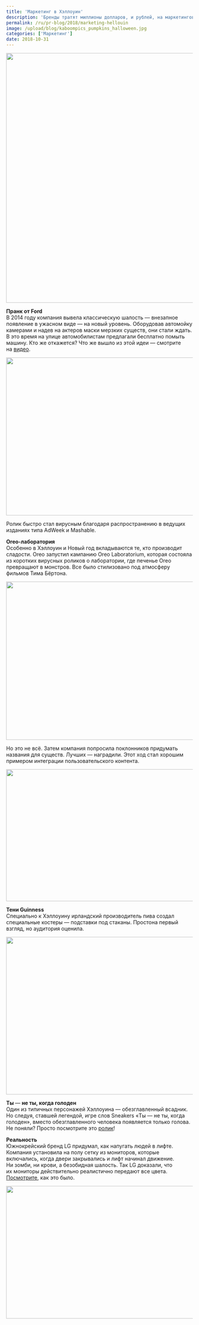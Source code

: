 ```yaml
---
title: 'Маркетинг в Хэллоуин'
description: 'Бренды тратят миллионы долларов, и рублей, на маркетинговые кампании, посвященные Хэллоуину. Как Новый год или Чемпионат мира, это особый сезон для маркетологов. Мы собрали несколько примеров прошлых лет, которые вполне могут дополнить отдельной главой учебник по маркетингу.'
permalink: /ru/pr-blog/2018/marketing-hellouin
image: /upload/blog/kaboompics_pumpkins_halloween.jpg
categories: ['Маркетинг']
date: 2018-10-31
---
```

<img src="{{ site.assets }}/upload/blog/kaboompics_pumpkins_halloween.jpg" width="1008" height="672" alt="">
<p><strong>Пранк от&nbsp;Ford</strong><br>
В&nbsp;2014 году компания вывела классическую шалость&nbsp;&mdash;&nbsp;внезапное появление в&nbsp;ужасном виде&nbsp;&mdash;&nbsp;на&nbsp;новый уровень. Оборудовав автомойку камерами и&nbsp;надев на&nbsp;актеров маски мерзких существ, они стали ждать. В&nbsp;это время на&nbsp;улице автомобилистам&nbsp;предлагали бесплатно помыть машину. Кто&nbsp;же откажется? Что&nbsp;же вышло из&nbsp;этой идеи&nbsp;&mdash;&nbsp;смотрите на&nbsp;<a href="https://youtu.be/tvB0TymuXtI">видео</a>.</p>
<p><img alt="" height="425" src="{{ site.assets }}/upload/a/img/blog/ford-halloween-prank-has-monsters-invading-a-car-wash-video_1.jpg" width="638"></p>
<p>Ролик быстро стал вирусным благодаря распространению в&nbsp;ведущих изданиях типа AdWeek и&nbsp;Mashable.</p>
<p><strong>Oreo-лаборатория</strong><br>
Особенно в Хэллоуин и&nbsp;Новый год вкладываются те, кто производит сладости. Oreo запустил кампанию Oreo Laboratorium, которая состояла из&nbsp;коротких вирусных роликов о&nbsp;лаборатории, где печенье Oreo превращают в&nbsp;монстров. Все было стилизовано под атмосферу фильмов Тима Бёртона.</p>
  <p><img alt="" height="426" src="{{ site.assets }}/upload/a/img/blog/snimok_ekrana_2018-10-31_v_12.49.58.png" width="638"></p>
  <p>Но&nbsp;это не&nbsp;всё. Затем компания попросила поклонников придумать названия для существ. Лучших&nbsp;&mdash;&nbsp;наградили. Этот ход стал хорошим примером интеграции пользовательского контента.</p>
  <p><img alt="" height="355" src="{{ site.assets }}/upload/a/img/blog/snimok_ekrana_2018-10-31_v_12.50.11.png" width="633"></p>
  <p><strong>Тени Guinness</strong><br>
Специально к&nbsp;Хэллоуину ирландский производитель пива создал специальные костеры&nbsp;&mdash;&nbsp;подставки под стаканы. Простона первый взгляд, но аудитория оценила.&nbsp;</p>
<p><img alt="" height="424" src="{{ site.assets }}/upload/a/img/blog/snimok_ekrana_2018-10-31_v_13.06.43.png" width="641"></p>
<p><strong>Ты&nbsp;</strong>&mdash;&nbsp;<strong>не&nbsp;ты, когда голоден</strong><br>
Один из&nbsp;типичных персонажей Хэллоуина&nbsp;&mdash;&nbsp;обезглавленный всадник. Но&nbsp;следуя, ставшей легендой, игре слов Sneakers&nbsp;&laquo;Ты&nbsp;&mdash;&nbsp;не&nbsp;ты, когда голоден&raquo;, вместо обезглавленного человека появляется только голова. Не&nbsp;поняли? Просто посмотрите это <a href="https://youtu.be/0nDlbvHndPo">ролик</a>!</p>
<p><strong>Реальность</strong>&nbsp;<br>
Южнокрейский&nbsp;бренд&nbsp;LG&nbsp;придумал, как напугать людей в&nbsp;лифте. Компания установила на&nbsp;полу сетку из&nbsp;мониторов, которые включались, когда двери закрывались и лифт начинал движение. Ни&nbsp;зомби, ни&nbsp;крови, а&nbsp;безобидная шалость. Так LG&nbsp;доказали, что их&nbsp;мониторы действительно реалистично передают все цвета. <a href="https://youtu.be/NeXMxuNNlE8">Посмотрите</a>, как это было.</p>
<p><img alt="" height="357" src="{{ site.assets }}/upload/a/img/blog/maxresdefault_0.jpg" width="635"></p>
